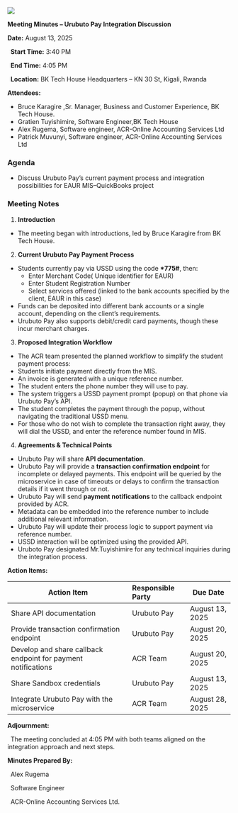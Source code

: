 ﻿![](Aspose.Words.53c3d3bf-7850-4bdf-922b-2bf1dab780d5.001.png)

**Meeting Minutes – Urubuto Pay Integration Discussion** 

**Date:** August 13, 2025 

` `**Start Time:** 3:40 PM 

` `**End Time:** 4:05 PM 

` `**Location:** BK Tech House Headquarters – KN 30 St, Kigali, Rwanda 

**Attendees:** 

- Bruce Karagire ,Sr. Manager, Business and Customer Experience, BK Tech House. 
- Gratien Tuyishimire, Software Engineer,BK Tech House 
- Alex Rugema, Software engineer, ACR-Online Accounting Services Ltd  
- Patrick Muvunyi, Software engineer, ACR-Online Accounting Services Ltd 
### **Agenda** 
- Discuss Urubuto Pay’s current payment process and integration possibilities for EAUR MIS–QuickBooks project 
### **Meeting Notes** 
1. **Introduction** 
- The meeting began with introductions, led by Bruce Karagire from BK Tech House. 
2. **Current Urubuto Pay Payment Process** 
- Students currently pay via USSD using the code **\*775#**, then: 
  - Enter Merchant Code( Unique identifier for EAUR) 
  - Enter Student Registration Number 
  - Select services offered (linked to the bank accounts specified by the client, EAUR in this case) 
- Funds can be deposited into different bank accounts or a single account, depending on the client’s requirements. 
- Urubuto Pay also supports debit/credit card payments, though these incur merchant charges. 
3. **Proposed Integration Workflow** 
- The ACR team presented the planned workflow to simplify the student payment process: 
- Students initiate payment directly from the MIS. 
- An invoice is generated with a unique reference number. 
- The student enters the phone number they will use to pay. 
- The system triggers a USSD payment prompt (popup) on that phone via Urubuto Pay’s API. 
- The student completes the payment through the popup, without navigating the traditional USSD menu. 
- For those who do not wish to complete the transaction right away, they will dial the USSD, and enter the reference number found in MIS. 
4. **Agreements & Technical Points** 
- Urubuto Pay will share **API documentation**. 
- Urubuto Pay will provide a **transaction confirmation endpoint** for incomplete or delayed payments. This endpoint will be queried by the microservice in case of timeouts or delays to confirm the transaction details if it went through or not. 
- Urubuto Pay will send **payment notifications** to the callback endpoint provided by ACR. 
- Metadata can be embedded into the reference number to include additional relevant information. 
- Urubuto Pay will update their process logic to support payment via reference number. 
- USSD interaction will be optimized using the provided API. 
- Uruboto Pay designated Mr.Tuyishimire for any technical inquiries during the integration process. 

**Action Items:** 



|**Action Item** |**Responsible Party** |**Due Date** |
| - | :- | - |
|Share API documentation |Urubuto Pay |August 13, 2025 |
|Provide transaction confirmation endpoint |Urubuto Pay |August 20, 2025 |
|Develop and share callback endpoint for payment notifications |ACR Team |August 20, 2025 |
|Share Sandbox credentials |Urubuto Pay |August 13, 2025 |
|Integrate Urubuto Pay with the microservice |ACR Team |August 28, 2025 |

**Adjournment:** 

` `The meeting concluded at 4:05 PM with both teams aligned on the integration approach and next steps. 

**Minutes Prepared By:** 

` `Alex Rugema 

` `Software Engineer 

` `ACR-Online Accounting Services Ltd. 
